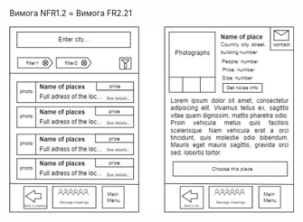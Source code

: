 Вимога NFR1.2 = Вимога FR2.21

![](https://github.com/oleksandrblazhko/ai204-berislavskij/blob/ai204-berislavskij_with_laboratory_work_3/1-SoftwareRequirements/1.4-FuncNonFuncRequirements/1.4.4-NFRUserInterfaceOUTPUT/NFR1.2.jpg)
